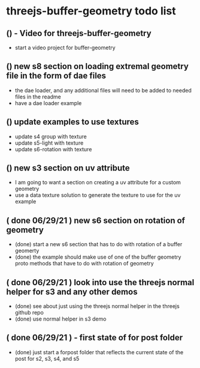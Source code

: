 # threejs-buffer-geometry todo list

## () - Video for threejs-buffer-geometry
* start a video project for buffer-geometry

## () new s8 section on loading extremal geometry file in the form of dae files
* the dae loader, and any additional files will need to be added to needed files in the readme
* have a dae loader example

## () update examples to use textures
* update s4 group with texture
* update s5-light with texture
* update s6-rotation with texture

## () new s3 section on uv attribute
* I am going to want a section on creating a uv attribute for a custom geometry
* use a data texture solution to generate the texture to use for the uv example

## ( done 06/29/21 ) new s6 section on rotation of geometry
* (done) start a new s6 section that has to do with rotation of a buffer geomerty
* (done) the example should make use of one of the buffer geometry proto methods that have to do with rotation of geometry

## ( done 06/29/21 ) look into use the threejs normal helper for s3 and any other demos
* (done) see about just using the threejs normal helper in the threejs github repo
* (done) use normal helper in s3 demo

## ( done 06/29/21 ) - first state of for post folder
* (done) just start a forpost folder that reflects the current state of the post for s2, s3, s4, and s5